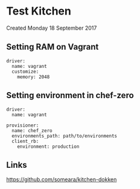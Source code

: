 # Test Kitchen
Created Monday 18 September 2017

Setting RAM on Vagrant
----------------------
	driver:
	  name: vagrant
	  customize:
	    memory: 2048


Setting environment in chef-zero
--------------------------------

	driver:
	  name: vagrant
	
	provisioner:
	  name: chef_zero
	  environments_path: path/to/environments
	  client_rb:
	    environment: production


Links
-----
<https://github.com/someara/kitchen-dokken>

